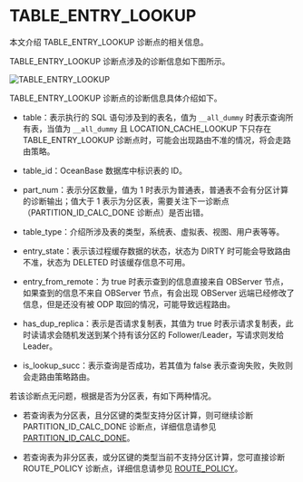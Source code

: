 # TABLE_ENTRY_LOOKUP

本文介绍 TABLE_ENTRY_LOOKUP 诊断点的相关信息。

TABLE_ENTRY_LOOKUP 诊断点涉及的诊断信息如下图所示。

![TABLE_ENTRY_LOOKUP](https://obbusiness-private.oss-cn-shanghai.aliyuncs.com/doc/img/odp/V4.2.0/zh-CN/900.o-m-guide/400.routing-diagnosis/420.table-entry-lookup-01.png)

TABLE_ENTRY_LOOKUP 诊断点的诊断信息具体介绍如下。

* table：表示执行的 SQL 语句涉及到的表名，值为 `__all_dummy` 时表示查询所有表，当值为 `__all_dummy` 且 LOCATION_CACHE_LOOKUP 下只存在 TABLE_ENTRY_LOOKUP 诊断点时，可能会出现路由不准的情况，将会走路由策略。

* table_id：OceanBase 数据库中标识表的 ID。

* part_num：表示分区数量，值为 1 时表示为普通表，普通表不会有分区计算的诊断输出；值大于 1 表示为分区表，需要关注下一诊断点（PARTITION_ID_CALC_DONE 诊断点）是否出错。

* table_type：介绍所涉及表的类型，系统表、虚拟表、视图、用户表等等。

* entry_state：表示该过程缓存数据的状态，状态为 DIRTY 时可能会导致路由不准，状态为 DELETED 时该缓存信息不可用。

* entry_from_remote：为 true 时表示查到的信息直接来自 OBServer 节点，如果查到的信息不来自 OBServer 节点，有会出现 OBServer 远端已经修改了信息，但是还没有被 ODP 取回的情况，可能导致远程路由。

* has_dup_replica：表示是否请求复制表，其值为 true 时表示请求复制表，此时读请求会随机发送到某个持有该分区的 Follower/Leader，写请求则发给 Leader。

* is_lookup_succ：表示查询是否成功，若其值为 false 表示查询失败，失败则会走路由策略路由。

若该诊断点无问题，根据是否为分区表，有如下两种情况。

* 若查询表为分区表，且分区键的类型支持分区计算，则可继续诊断 PARTITION_ID_CALC_DONE 诊断点，详细信息请参见 [PARTITION_ID_CALC_DONE](430.partition-id-calc-done.md)。

* 若查询表为非分区表，或分区键的类型当前不支持分区计算，您可直接诊断 ROUTE_POLICY 诊断点，详细信息请参见 [ROUTE_POLICY](500.route-policy.md)。
